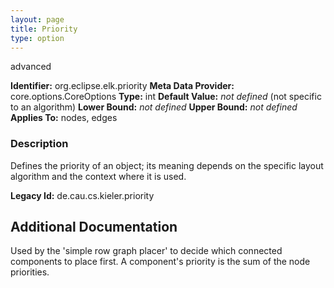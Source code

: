 ```yaml
---
layout: page
title: Priority
type: option
---
```

advanced

**Identifier:** org.eclipse.elk.priority
**Meta Data Provider:** core.options.CoreOptions
**Type:** int
**Default Value:** *not defined*  (not specific to an algorithm)
**Lower Bound:** *not defined*
**Upper Bound:** *not defined*
**Applies To:** nodes, edges

### Description
Defines the priority of an object; its meaning depends on the specific layout algorithm and the context where it is used.

**Legacy Id:** de.cau.cs.kieler.priority

## Additional Documentation

Used by the 'simple row graph placer' to decide which connected components to place first. A component's priority is the sum of the node priorities.
